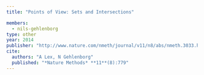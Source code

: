 ```yaml
---
title: "Points of View: Sets and Intersections"

members:
  - nils-gehlenborg
type: other
year: 2014
publisher: "http://www.nature.com/nmeth/journal/v11/n8/abs/nmeth.3033.html"
cite:
  authors: "A Lex, N Gehlenborg"
  published: "*Nature Methods* **11**(8):779"
---
```

